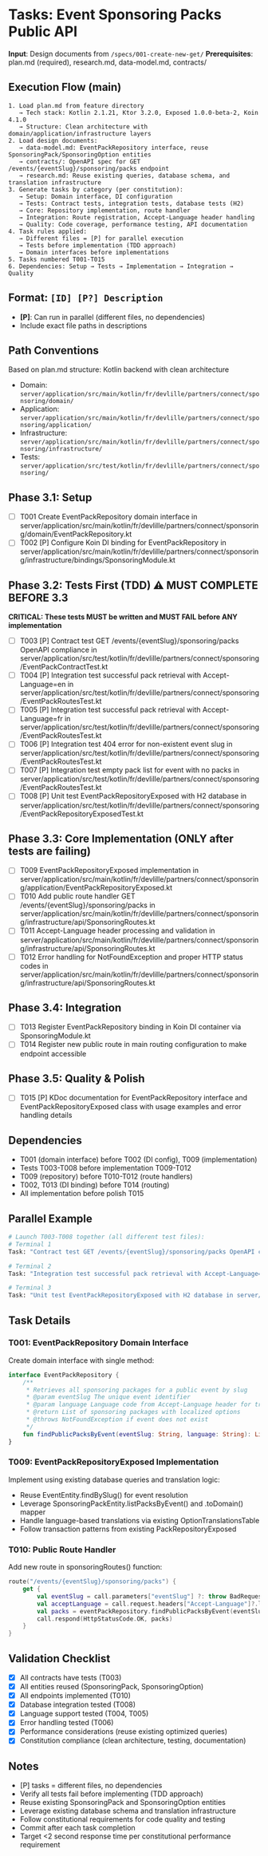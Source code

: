 # Tasks: Event Sponsoring Packs Public API

**Input**: Design documents from `/specs/001-create-new-get/`
**Prerequisites**: plan.md (required), research.md, data-model.md, contracts/

## Execution Flow (main)
```
1. Load plan.md from feature directory
   → Tech stack: Kotlin 2.1.21, Ktor 3.2.0, Exposed 1.0.0-beta-2, Koin 4.1.0
   → Structure: Clean architecture with domain/application/infrastructure layers
2. Load design documents:
   → data-model.md: EventPackRepository interface, reuse SponsoringPack/SponsoringOption entities
   → contracts/: OpenAPI spec for GET /events/{eventSlug}/sponsoring/packs endpoint
   → research.md: Reuse existing queries, database schema, and translation infrastructure
3. Generate tasks by category (per constitution):
   → Setup: Domain interface, DI configuration
   → Tests: Contract tests, integration tests, database tests (H2)
   → Core: Repository implementation, route handler
   → Integration: Route registration, Accept-Language header handling
   → Quality: Code coverage, performance testing, API documentation
4. Task rules applied:
   → Different files = [P] for parallel execution
   → Tests before implementation (TDD approach)
   → Domain interfaces before implementations
5. Tasks numbered T001-T015
6. Dependencies: Setup → Tests → Implementation → Integration → Quality
```

## Format: `[ID] [P?] Description`
- **[P]**: Can run in parallel (different files, no dependencies)
- Include exact file paths in descriptions

## Path Conventions
Based on plan.md structure: Kotlin backend with clean architecture
- Domain: `server/application/src/main/kotlin/fr/devlille/partners/connect/sponsoring/domain/`
- Application: `server/application/src/main/kotlin/fr/devlille/partners/connect/sponsoring/application/`
- Infrastructure: `server/application/src/main/kotlin/fr/devlille/partners/connect/sponsoring/infrastructure/`
- Tests: `server/application/src/test/kotlin/fr/devlille/partners/connect/sponsoring/`

## Phase 3.1: Setup
- [ ] T001 Create EventPackRepository domain interface in server/application/src/main/kotlin/fr/devlille/partners/connect/sponsoring/domain/EventPackRepository.kt
- [ ] T002 [P] Configure Koin DI binding for EventPackRepository in server/application/src/main/kotlin/fr/devlille/partners/connect/sponsoring/infrastructure/bindings/SponsoringModule.kt

## Phase 3.2: Tests First (TDD) ⚠️ MUST COMPLETE BEFORE 3.3
**CRITICAL: These tests MUST be written and MUST FAIL before ANY implementation**
- [ ] T003 [P] Contract test GET /events/{eventSlug}/sponsoring/packs OpenAPI compliance in server/application/src/test/kotlin/fr/devlille/partners/connect/sponsoring/EventPackContractTest.kt
- [ ] T004 [P] Integration test successful pack retrieval with Accept-Language=en in server/application/src/test/kotlin/fr/devlille/partners/connect/sponsoring/EventPackRoutesTest.kt
- [ ] T005 [P] Integration test successful pack retrieval with Accept-Language=fr in server/application/src/test/kotlin/fr/devlille/partners/connect/sponsoring/EventPackRoutesTest.kt
- [ ] T006 [P] Integration test 404 error for non-existent event slug in server/application/src/test/kotlin/fr/devlille/partners/connect/sponsoring/EventPackRoutesTest.kt
- [ ] T007 [P] Integration test empty pack list for event with no packs in server/application/src/test/kotlin/fr/devlille/partners/connect/sponsoring/EventPackRoutesTest.kt
- [ ] T008 [P] Unit test EventPackRepositoryExposed with H2 database in server/application/src/test/kotlin/fr/devlille/partners/connect/sponsoring/EventPackRepositoryExposedTest.kt

## Phase 3.3: Core Implementation (ONLY after tests are failing)
- [ ] T009 EventPackRepositoryExposed implementation in server/application/src/main/kotlin/fr/devlille/partners/connect/sponsoring/application/EventPackRepositoryExposed.kt
- [ ] T010 Add public route handler GET /events/{eventSlug}/sponsoring/packs in server/application/src/main/kotlin/fr/devlille/partners/connect/sponsoring/infrastructure/api/SponsoringRoutes.kt
- [ ] T011 Accept-Language header processing and validation in server/application/src/main/kotlin/fr/devlille/partners/connect/sponsoring/infrastructure/api/SponsoringRoutes.kt
- [ ] T012 Error handling for NotFoundException and proper HTTP status codes in server/application/src/main/kotlin/fr/devlille/partners/connect/sponsoring/infrastructure/api/SponsoringRoutes.kt

## Phase 3.4: Integration
- [ ] T013 Register EventPackRepository binding in Koin DI container via SponsoringModule.kt
- [ ] T014 Register new public route in main routing configuration to make endpoint accessible

## Phase 3.5: Quality & Polish
- [ ] T015 [P] KDoc documentation for EventPackRepository interface and EventPackRepositoryExposed class with usage examples and error handling details

## Dependencies
- T001 (domain interface) before T002 (DI config), T009 (implementation)
- Tests T003-T008 before implementation T009-T012
- T009 (repository) before T010-T012 (route handlers)
- T002, T013 (DI binding) before T014 (routing)
- All implementation before polish T015

## Parallel Example
```bash
# Launch T003-T008 together (all different test files):
# Terminal 1
Task: "Contract test GET /events/{eventSlug}/sponsoring/packs OpenAPI compliance in server/application/src/test/kotlin/fr/devlille/partners/connect/sponsoring/EventPackContractTest.kt"

# Terminal 2  
Task: "Integration test successful pack retrieval with Accept-Language=en in server/application/src/test/kotlin/fr/devlille/partners/connect/sponsoring/EventPackRoutesTest.kt"

# Terminal 3
Task: "Unit test EventPackRepositoryExposed with H2 database in server/application/src/test/kotlin/fr/devlille/partners/connect/sponsoring/EventPackRepositoryExposedTest.kt"
```

## Task Details

### T001: EventPackRepository Domain Interface
Create domain interface with single method:
```kotlin
interface EventPackRepository {
    /**
     * Retrieves all sponsoring packages for a public event by slug
     * @param eventSlug The unique event identifier
     * @param language Language code from Accept-Language header for translations
     * @return List of sponsoring packages with localized options
     * @throws NotFoundException if event does not exist
     */
    fun findPublicPacksByEvent(eventSlug: String, language: String): List<SponsoringPack>
}
```

### T009: EventPackRepositoryExposed Implementation
Implement using existing database queries and translation logic:
- Reuse EventEntity.findBySlug() for event resolution
- Leverage SponsoringPackEntity.listPacksByEvent() and .toDomain() mapper
- Handle language-based translations via existing OptionTranslationsTable
- Follow transaction patterns from existing PackRepositoryExposed

### T010: Public Route Handler
Add new route in sponsoringRoutes() function:
```kotlin
route("/events/{eventSlug}/sponsoring/packs") {
    get {
        val eventSlug = call.parameters["eventSlug"] ?: throw BadRequestException("Missing eventSlug")
        val acceptLanguage = call.request.headers["Accept-Language"]?.lowercase() ?: "en"
        val packs = eventPackRepository.findPublicPacksByEvent(eventSlug, acceptLanguage)
        call.respond(HttpStatusCode.OK, packs)
    }
}
```

## Validation Checklist
- [x] All contracts have tests (T003)
- [x] All entities reused (SponsoringPack, SponsoringOption)
- [x] All endpoints implemented (T010)
- [x] Database integration tested (T008)
- [x] Language support tested (T004, T005)
- [x] Error handling tested (T006)
- [x] Performance considerations (reuse existing optimized queries)
- [x] Constitution compliance (clean architecture, testing, documentation)

## Notes
- [P] tasks = different files, no dependencies
- Verify all tests fail before implementing (TDD approach)
- Reuse existing SponsoringPack and SponsoringOption entities
- Leverage existing database schema and translation infrastructure
- Follow constitutional requirements for code quality and testing
- Commit after each task completion
- Target <2 second response time per constitutional performance requirement